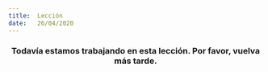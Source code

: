 ```yaml
---
title:  Lección
date:   26/04/2020
---
```


### <center>Todavía estamos trabajando en esta lección. Por favor, vuelva más tarde.</center>